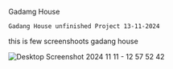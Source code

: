 Gadamg House

    Gadang House unfinished Project 13-11-2024

this is few screenshoots gadang house  

![Desktop Screenshot 2024 11 11 - 12 57 52 42](https://github.com/user-attachments/assets/f47997fd-39c7-4f7c-b686-ef67fc96f3b6)
